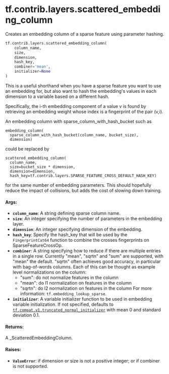 <div itemscope itemtype="http://developers.google.com/ReferenceObject">
<meta itemprop="name" content="tf.contrib.layers.scattered_embedding_column" />
<meta itemprop="path" content="Stable" />
</div>

# tf.contrib.layers.scattered_embedding_column

Creates an embedding column of a sparse feature using parameter hashing.

``` python
tf.contrib.layers.scattered_embedding_column(
    column_name,
    size,
    dimension,
    hash_key,
    combiner='mean',
    initializer=None
)
```

<!-- Placeholder for "Used in" -->

This is a useful shorthand when you have a sparse feature you want to use an
embedding for, but also want to hash the embedding's values in each dimension
to a variable based on a different hash.

Specifically, the i-th embedding component of a value v is found by retrieving
an embedding weight whose index is a fingerprint of the pair (v,i).

An embedding column with sparse_column_with_hash_bucket such as

    embedding_column(
      sparse_column_with_hash_bucket(column_name, bucket_size),
      dimension)

could be replaced by

    scattered_embedding_column(
      column_name,
      size=bucket_size * dimension,
      dimension=dimension,
      hash_key=tf.contrib.layers.SPARSE_FEATURE_CROSS_DEFAULT_HASH_KEY)

for the same number of embedding parameters. This should hopefully reduce the
impact of collisions, but adds the cost of slowing down training.

#### Args:


* <b>`column_name`</b>: A string defining sparse column name.
* <b>`size`</b>: An integer specifying the number of parameters in the embedding layer.
* <b>`dimension`</b>: An integer specifying dimension of the embedding.
* <b>`hash_key`</b>: Specify the hash_key that will be used by the `FingerprintCat64`
  function to combine the crosses fingerprints on SparseFeatureCrossOp.
* <b>`combiner`</b>: A string specifying how to reduce if there are multiple entries in
  a single row. Currently "mean", "sqrtn" and "sum" are supported, with
  "mean" the default. "sqrtn" often achieves good accuracy, in particular
  with bag-of-words columns. Each of this can be thought as example level
  normalizations on the column:
    * "sum": do not normalize features in the column
    * "mean": do l1 normalization on features in the column
    * "sqrtn": do l2 normalization on features in the column
  For more information: `tf.embedding_lookup_sparse`.
* <b>`initializer`</b>: A variable initializer function to be used in embedding
  variable initialization. If not specified, defaults to
  <a href="../../../tf/initializers/truncated_normal.md"><code>tf.compat.v1.truncated_normal_initializer</code></a> with mean 0 and standard
  deviation 0.1.


#### Returns:

A _ScatteredEmbeddingColumn.



#### Raises:


* <b>`ValueError`</b>: if dimension or size is not a positive integer; or if combiner
  is not supported.
